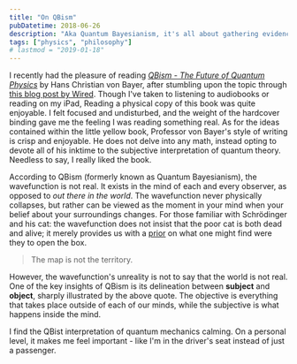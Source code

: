 ```yaml
---
title: "On QBism"
pubDatetime: 2018-06-26
description: "Aka Quantum Bayesianism, it's all about gathering evidence and updating your beliefs"
tags: ["physics", "philosophy"]
# lastmod = "2019-01-18"
---
```


I recently had the pleasure of reading [_QBism - The Future of Quantum Physics_][1] by Hans Christian von Bayer, after stumbling upon the topic through [this blog post by Wired][2]. Though I've taken to listening to audiobooks or reading on my iPad, Reading a physical copy of this book was quite enjoyable. I felt focused and undisturbed, and the weight of the hardcover binding gave me the feeling I was reading something real. As for the ideas contained within the little yellow book, Professor von Bayer's style of writing is crisp and enjoyable. He does not delve into any math, instead opting to devote all of his inktime to the subjective interpretation of quantum theory. Needless to say, I really liked the book.

According to QBism (formerly known as Quantum Bayesianism), the wavefunction is not real. It exists in the mind of each and every observer, as opposed to _out there in the world_. The wavefunction never physically collapses, but rather can be viewed as the moment in your mind when your belief about your surroundings changes. For those familiar with Schrödinger and his cat: the wavefunction does not insist that the poor cat is both dead and alive; it merely provides us with a [prior][3] on what one might find were they to open the box.

> The map is not the territory.

However, the wavefunction's unreality is not to say that the world is not real. One of the key insights of QBism is its delineation between **subject** and **object**, sharply illustrated by the above quote. The objective is everything that takes place outside of each of our minds, while the subjective is what happens inside the mind.

I find the QBist interpretation of quantum mechanics calming. On a personal level, it makes me feel important - like I'm in the driver's seat instead of just a passenger.

[1]: http://www.hup.harvard.edu/catalog.php?isbn=9780674504646
[2]: https://www.wired.com/2015/06/private-view-quantum-reality/
[3]: https://en.wikipedia.org/wiki/Prior_probability
